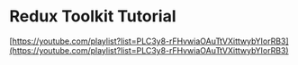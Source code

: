 <h1>Redux Toolkit Tutorial</h1>

[https://youtube.com/playlist?list=PLC3y8-rFHvwiaOAuTtVXittwybYIorRB3](https://youtube.com/playlist?list=PLC3y8-rFHvwiaOAuTtVXittwybYIorRB3)
